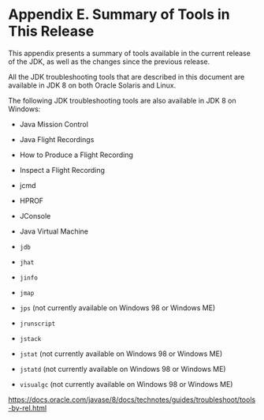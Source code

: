 # Appendix E. Summary of Tools in This Release

This appendix presents a summary of tools available in the current release of the JDK, as well as the changes since the previous release.

All the JDK troubleshooting tools that are described in this document are available in JDK 8 on both Oracle Solaris and Linux.

The following JDK troubleshooting tools are also available in JDK 8 on Windows:

* Java Mission Control

* Java Flight Recordings

* How to Produce a Flight Recording

* Inspect a Flight Recording

* jcmd

* HPROF

* JConsole

* Java Virtual Machine

* `jdb`

* `jhat`

* `jinfo`

* `jmap`

* `jps` (not currently available on Windows 98 or Windows ME)

* `jrunscript`

* `jstack`

* `jstat` (not currently available on Windows 98 or Windows ME)

* `jstatd` (not currently available on Windows 98 or Windows ME)

* `visualgc` (not currently available on Windows 98 or Windows ME)

<https://docs.oracle.com/javase/8/docs/technotes/guides/troubleshoot/tools-by-rel.html>
